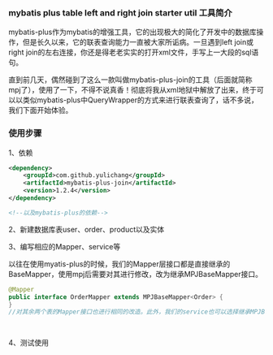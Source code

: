 ### mybatis plus table left and right join starter util 工具简介

mybatis-plus作为mybatis的增强工具，它的出现极大的简化了开发中的数据库操作，但是长久以来，它的联表查询能力一直被大家所诟病。一旦遇到left join或right join的左右连接，你还是得老老实实的打开xml文件，手写上一大段的sql语句。

直到前几天，偶然碰到了这么一款叫做mybatis-plus-join的工具（后面就简称mpj了），使用了一下，不得不说真香！彻底将我从xml地狱中解放了出来，终于可以以类似mybatis-plus中QueryWrapper的方式来进行联表查询了，话不多说，我们下面开始体验。


### 使用步骤

1、依赖
```xml
<dependency>
    <groupId>com.github.yulichang</groupId>
    <artifactId>mybatis-plus-join</artifactId>
    <version>1.2.4</version>
</dependency>

<!--以及mybatis-plus的依赖-->

```

2、新建数据库表user、order、product以及实体

3、编写相应的Mapper、service等

以往在使用myatis-plus的时候，我们的Mapper层接口都是直接继承的BaseMapper，使用mpj后需要对其进行修改，改为继承MPJBaseMapper接口。

```java
@Mapper
public interface OrderMapper extends MPJBaseMapper<Order> {
}
//对其余两个表的Mapper接口也进行相同的改造。此外，我们的service也可以选择继承MPJBaseService，serviceImpl选择继承MPJBaseServiceImpl，这两者为非必须继承。




```


4、测试使用

